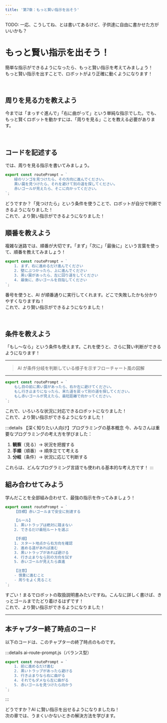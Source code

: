 ```yaml
---
title: '第7章：もっと賢い指示を出そう'
---
```


TODO: 一応、こうしてね、とは書いてあるけど、子供達に自由に書かせた方がいいかも？

# もっと賢い指示を出そう！

簡単な指示ができるようになったら、もっと賢い指示を考えてみましょう！\
もっと賢い指示を出すことで、ロボットがより正確に動くようになります！

<br />

## 周りを見る力を教えよう

今までは「まっすぐ進んで」「右に曲がって」という単純な指示でした。でも、もっと賢くロボットを動かすには、「周りを見る」ことを教える必要があります。

<br />

## コードを記述する

では、周りを見る指示を書いてみましょう。

```javascript:./map-1/ai-route-prompt.js
export const routePrompt = `
    緑のリンゴを見つけたら、その方向に進んでください。
    黒い罠を見つけたら、それを避けて別の道を探してください。
    赤いゴールが見えたら、そこに向かってください。
`;
```

どうですか？「見つけたら」という条件を使うことで、ロボットが自分で判断できるようになりました！\
これで、より賢い指示ができるようになりました！

## 順番を教えよう

複雑な迷路では、順番が大切です。「まず」「次に」「最後に」という言葉を使って、順番を教えてみましょう！

```javascript:./map-1/ai-route-prompt.js
export const routePrompt = `
    1. まず、右に進めるだけ進んでください
    2. 壁にぶつかったら、上に進んでください
    3. 黒い罠があったら、左に回り道をしてください
    4. 最後に、赤いゴールを目指してください
`;
```

番号を使うと、AI が順番通りに実行してくれます。どこで失敗したかも分かりやすくなりますね！\
これで、より賢い指示ができるようになりました！

<br />

## 条件を教えよう

「もし〜なら」という条件も使えます。これを使うと、さらに賢い判断ができるようになります！

---

> AI が条件分岐を判断している様子を示すフローチャート風の図解

---

```javascript:./map-1/ai-route-prompt.js
export const routePrompt = `
    もし目の前に黒い罠があったら、右か左に避けてください。
    もし行き止まりになったら、来た道を戻って別の道を探してください。
    もし赤いゴールが見えたら、最短距離で向かってください。
`;
```

これで、いろいろな状況に対応できるロボットになりました！\
これで、より賢い指示ができるようになりました！

:::details 【深く知りたい人向け】プログラミングの基本概念
今、みなさんは重要なプログラミングの考え方を学びました：

1. **観察**（見る）→ 状況を把握する
2. **手順**（順番）→ 順序立てて考える
3. **分岐**（条件）→ 状況に応じて判断する

これらは、どんなプログラミング言語でも使われる基本的な考え方です！
:::

## 組み合わせてみよう

学んだことを全部組み合わせて、最強の指示を作ってみましょう！

```javascript:./map-1/ai-route-prompt.js
export const routePrompt = `
    【目標】赤いゴールまで安全に到達する

    【ルール】
    1. 黒いトラップは絶対に踏まない
    2. できるだけ最短ルートを選ぶ

    【手順】
    1. スタート地点から右方向を確認
    2. 進める道があれば進む
    3. 黒いトラップがあれば避ける
    4. 行き止まりなら別の方向を試す
    5. 赤いゴールが見えたら直進

    【注意】
    - 慎重に進むこと
    - 周りをよく見ること
`;
```

すごい！まるでロボットの取扱説明書みたいですね。こんなに詳しく書けば、きっとゴールまでたどり着けるはずです！\
これで、より賢い指示ができるようになりました！

---

## 本チャプター終了時点のコード

以下のコードは、このチャプターの終了時点のものです。

:::details ai-route-prompt.js（バランス型）

```javascript:./map-1/ai-route-prompt.js
export const routePrompt = `
    1. 前に進めるだけ進む
    2. 黒いトラップがあったら避ける
    3. 行き止まりなら右に曲がる
    4. それでもダメなら左に曲がる
    5. 赤いゴールを見つけたら向かう
`;
```

:::

どうですか？AI に賢い指示を出せるようになりましたね！\
次の章では、うまくいかないときの解決方法を学びます。
